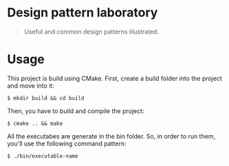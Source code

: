# Design pattern laboratory

> Useful and common design patterns illustrated.

# Usage

This project is build using CMake. First, create a build folder into the project and move into it:

```
$ mkdir build && cd build
```

Then, you have to build and compile the project:

```
$ cmake .. && make
```

All the executabes are generate in the bin folder. So, in order to run them, you'll use the following command pattern:

```
$ ./bin/executable-name
```